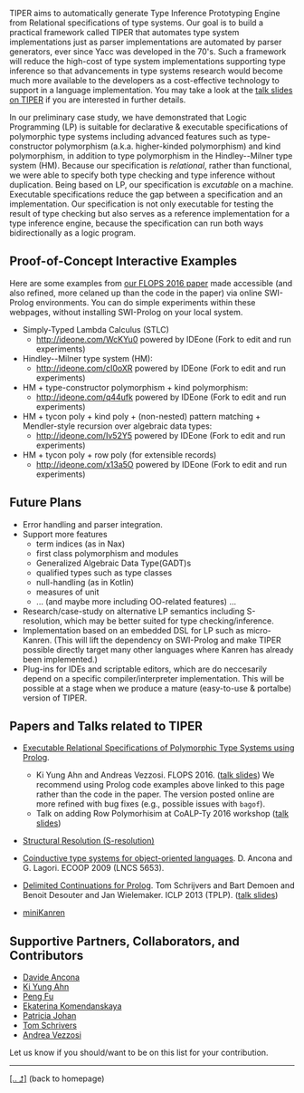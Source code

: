 TIPER aims to automatically generate
Type Inference Prototyping Engine from Relational specifications of
type systems. Our goal is to build a practical framework called TIPER
that automates type system implementations just as parser implementations are
automated by parser generators, ever since Yacc was developed in the 70's.
Such a framework will reduce the high-cost of type system implementations supporting
type inference so that advancements in type systems research would become much
more available to the developers as a cost-effective technology to support in
a language implementation. You may take a look at
the [talk slides on TIPER](https://slides.com/kyagrd/rowpoly-coalpty16) if you are
interested in further details.

In our preliminary case study, we have demonstrated that Logic Programming (LP) is suitable for declarative & executable specifications of polymorphic type systems including advanced features such as type-constructor polymorphism (a.k.a. higher-kinded polymorphism) and kind polymorphism, in addition to type polymorphism in the Hindley--Milner type system (HM). Because our specification is _relational_, rather than functional, we were able to specify both type checking and type inference without duplication. Being based on LP, our specification is _excutable_ on a machine. Executable specifications reduce the gap between a specification and an implementation. Our specification is not only executable for testing the result of type checking but also serves as a reference implementation for a type inference engine, because the specification can run both ways bidirectionally as a logic program.

## Proof-of-Concept Interactive Examples
Here are some examples from [our FLOPS 2016 paper](https://www.sharelatex.com/project/557756cfdfb75ebd54bf5807) made
accessible (and also refined, more celaned up than the code in the paper) via online SWI-Prolog environments. You can do simple experiments within these webpages, without installing SWI-Prolog on your local system.

* Simply-Typed Lambda Calculus (STLC)
  - http://ideone.com/WcKYu0
    powered by IDEone (Fork to edit and run experiments)
* Hindley--Milner type system (HM):
  - http://ideone.com/cI0oXR
    powered by IDEone (Fork to edit and run experiments)
* HM + type-constructor polymorphism + kind polymorphism:
  - http://ideone.com/q44ufk
    powered by IDEone (Fork to edit and run experiments)
* HM + tycon poly + kind poly + (non-nested) pattern matching + Mendler-style recursion over algebraic data types:
  - http://ideone.com/Iv52Y5
    powered by IDEone (Fork to edit and run experiments)
* HM + tycon poly + row poly (for extensible records)
  - http://ideone.com/x13a5O
    powered by IDEone (Fork to edit and run experiments)

## Future Plans
* Error handling and parser integration.
* Support more features
  - term indices (as in Nax)
  - first class polymorphism and modules
  - Generalized Algebraic Data Type(GADT)s
  - qualified types such as type classes
  - null-handling (as in Kotlin)
  - measures of unit
  - ... (and maybe more including OO-related features) ...
* Research/case-study on alternative LP semantics including S-resolution, which may be better suited for type checking/inference.
* Implementation based on an embedded DSL for LP such as micro-Kanren. (This will lift the dependency on SWI-Prolog and make TIPER possible directly target many other languages where Kanren has already been implemented.)
* Plug-ins for IDEs and scriptable editors, which are do neccesarily depend on a specific compiler/interpreter implementation.  This will be possible at a stage when we produce a mature (easy-to-use & portalbe) version of TIPER.

## Papers and Talks related to TIPER
* [Executable Relational Specifications of Polymorphic Type Systems using Prolog](https://www.sharelatex.com/project/557756cfdfb75ebd54bf5807).
  * Ki Yung Ahn and Andreas Vezzosi. FLOPS 2016.
    ([talk slides](http://slides.com/kyagrd/tiperdundee))
      We recommend using Prolog code examples above linked to this page rather than the code in the paper. The version posted online are more refined with bug fixes (e.g., possible issues with `bagof`).
  * Talk on adding Row Polymorhisim at CoALP-Ty 2016 workshop ([talk slides](https://slides.com/kyagrd/rowpoly-coalpty16))
* [Structural Resolution (S-resolution)](http://staff.computing.dundee.ac.uk/katya/CoALP/)

* [Coinductive type systems for object-oriented languages](http://www.disi.unige.it/person/AnconaD/papers/Types_abstracts.html#AL-ECOOP09).
  D. Ancona and G. Lagori. ECOOP 2009 (LNCS 5653).

* [Delimited Continuations for Prolog](http://people.cs.kuleuven.be/~tom.schrijvers/portfolio/iclp2013.html).
  Tom Schrijvers and Bart Demoen and Benoit Desouter and Jan Wielemaker.
  ICLP 2013 (TPLP).
  ([talk slides](http://www-ps.informatik.uni-kiel.de/kdpd2013/talks/schrijvers.pdf))

* [miniKanren](http://miniKanren.org/)

## Supportive Partners, Collaborators, and Contributors
* [Davide Ancona](http://www.disi.unige.it/person/AnconaD/)
* [Ki Yung Ahn](http://kyagrd.github.io/)
* [Peng Fu](http://staff.computing.dundee.ac.uk/pengfu/)
* [Ekaterina Komendanskaya](http://staff.computing.dundee.ac.uk/katya/)
* [Patricia Johan](http://cs.appstate.edu/~johannp/)
* [Tom Schrivers](http://people.cs.kuleuven.be/~tom.schrijvers/)
* [Andrea Vezzosi](http://www.cse.chalmers.se/~vezzosi/)

Let us know if you should/want to be on this list for your contribution.


--------
[[.. ⮥]](http://kyagrd.github.io/) (back to homepage)
